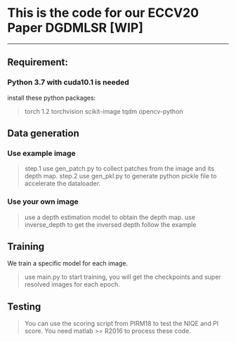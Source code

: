 # This is the code for our ECCV20 Paper DGDMLSR [WIP]
----
## Requirement:
### Python 3.7 with cuda10.1 is needed
install these python packages:

>torch 1.2
>torchvision
>scikit-image
>tqdm
>opencv-python

## Data generation
### Use example image
> step.1 use gen_patch.py to collect patches from the image and its depth map.
> step.2 use gen_pkl.py to generate python pickle file to accelerate the dataloader.

### Use your own image
> use a depth estimation model to obtain the depth map.
> use inverse_depth to get the inversed depth
> follow the example

## Training
We train a specific model for each image.
> use main.py to start training, you will get the checkpoints and super resolved images for each epoch.

## Testing
>You can use the scoring script from PIRM18 to test the NIQE and PI score. You need matlab >= R2016 to process these code.